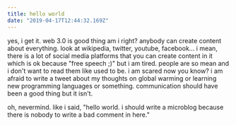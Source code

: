 ```yaml
---
title: hello world
date: "2019-04-17T12:44:32.169Z"
---
```


yes, i get it. web 3.0 is good thing am i right? anybody can create content about everything. look at wikipedia, twitter, youtube, facebook... i mean, there is a lot of social media platforms that you can create content in it which is ok because "free speech ;)" but i am tired. people are so mean and i don't want to read them like used to be. i am scared now you know? i am afraid to write a tweet about my thoughts on global warming or learning new programming languages or something. communication should have been a good thing but it isn't.

oh, nevermind. like i said, "hello world. i should write a microblog because there is nobody to write a bad comment in here."

